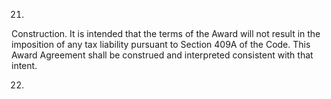 21.

Construction.  It is intended that the terms of the Award will not result in the imposition
of any tax liability pursuant to Section 409A of the Code. This Award Agreement shall be construed and
interpreted consistent with that intent.

22.